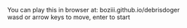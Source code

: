 You can play this in browser at: boziii.github.io/debrisdoger 
<br>
wasd or arrow keys to move, enter to start

